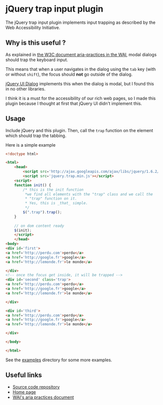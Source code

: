 jQuery trap input plugin
=====
The jQuery trap input plugin implements input trapping as described by
the Web Accessibility Initiative.

Why is this useful ?
----
As explained in [the W3C document aria-practices in the WAI](http://www.w3.org/WAI/PF/aria-practices/#modal_dialog),
modal dialogs should trap the keyboard input.

This means that when a user navigates in the dialog using the
`tab` key (with or without `shift`), the focus should __not__ go
outside of the dialog.

[jQuery UI Dialog](http://jqueryui.com/demos/dialog/) implements this
when the dialog is modal, but I found this in no other libraries.

I think it is a must for the accessibility of our rich web pages, so I
made this plugin because I thought at first that jQuery UI didn't
implement this.

Usage
----
Include jQuery and this plugin. Then, call the `trap` function on the element 
which should trap the tabbing.

Here is a simple example

```html
<!doctype html>

<html>
	<head>
		<script src='http://ajax.googleapis.com/ajax/libs/jquery/1.6.2/jquery.min.js'></script>
		<script src='jquery.trap.min.js'></script>
	<script>
	function init() {
		/* this is the init function
		 *we find all elements with the "trap" class and we call the
		 * "trap" function on it.
		 * Yes, this is _that_ simple.
		 */
		$(".trap").trap();
	}
	
	// on dom content ready
	$(init);
	</script>
	</head>
<body>
<div id='first'>
<a href='http://perdu.com'>perdu</a>
<a href='http://google.fr'>google</a>
<a href='http://lemonde.fr'>le monde</a>

</div>
<!-- once the focus get inside, it will be trapped -->
<div id='second' class='trap'>
<a href='http://perdu.com'>perdu</a>
<a href='http://google.fr'>google</a>
<a href='http://lemonde.fr'>le monde</a>

</div>

<div id='third'>
<a href='http://perdu.com'>perdu</a>
<a href='http://google.fr'>google</a>
<a href='http://lemonde.fr'>le monde</a>

</div>

</body>

</html>
```

See the [examples](http://julienw.github.com/jquery-trap-input/examples/) directory for some more examples.

Useful links
----
* [Source code repository](https://github.com/julienw/jquery-trap-input)
* [Home page](http://julienw.github.com/jquery-trap-input)
* [WAI's aria practices document](http://www.w3.org/WAI/PF/aria-practices/#modal_dialog)
